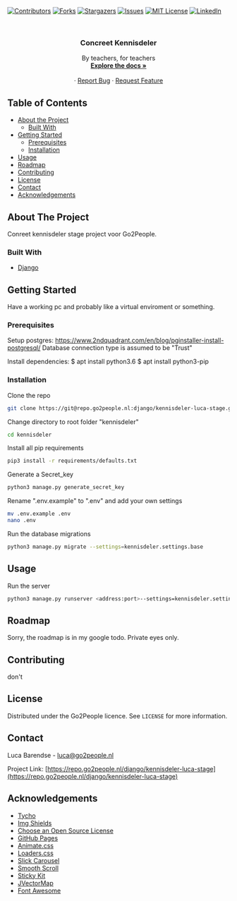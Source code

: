 <!--
*** Thanks for checking out this README Template. If you have a suggestion that would
*** make this better, please fork the repo and create a pull request or simply open
*** an issue with the tag "enhancement".
*** Thanks again! Now go create something AMAZING! :D
-->





<!-- PROJECT SHIELDS -->
<!--
*** I'm using markdown "reference style" links for readability.
*** Reference links are enclosed in brackets [ ] instead of parentheses ( ).
*** See the bottom of this document for the declaration of the reference variables
*** for contributors-url, forks-url, etc. This is an optional, concise syntax you may use.
*** https://www.markdownguide.org/basic-syntax/#reference-style-links
-->
[![Contributors][contributors-shield]][contributors-url]
[![Forks][forks-shield]][forks-url]
[![Stargazers][stars-shield]][stars-url]
[![Issues][issues-shield]][issues-url]
[![MIT License][license-shield]][license-url]
[![LinkedIn][linkedin-shield]][linkedin-url]



<!-- PROJECT LOGO -->
<br />
<p align="center">

  <h3 align="center">Concreet Kennisdeler</h3>

  <p align="center">
    By teachers, for teachers
    <br />
    <a href="https://repo.go2people.nl/django/kennisdeler-luca-stage"><strong>Explore the docs »</strong></a>
    <br />
    <br />
    ·
    <a href="https://github.com/othneildrew/Best-README-Template/issues">Report Bug</a>
    ·
    <a href="https://github.com/othneildrew/Best-README-Template/issues">Request Feature</a>
  </p>
</p>



<!-- TABLE OF CONTENTS -->
## Table of Contents

* [About the Project](#about-the-project)
  * [Built With](#built-with)
* [Getting Started](#getting-started)
  * [Prerequisites](#prerequisites)
  * [Installation](#installation)
* [Usage](#usage)
* [Roadmap](#roadmap)
* [Contributing](#contributing)
* [License](#license)
* [Contact](#contact)
* [Acknowledgements](#acknowledgements)



<!-- ABOUT THE PROJECT -->
## About The Project

Conreet kennisdeler stage project voor Go2People.

### Built With

* [Django](https://www.python.org/)



<!-- GETTING STARTED -->
## Getting Started

Have a working pc and probably like a virtual enviroment or something. 

### Prerequisites

Setup postgres:
https://www.2ndquadrant.com/en/blog/pginstaller-install-postgresql/
Database connection type is assumed to be "Trust"

Install dependencies:
$ apt install python3.6
$ apt install python3-pip

### Installation

Clone the repo
```sh
git clone https://git@repo.go2people.nl:django/kennisdeler-luca-stage.git
```

Change directory to root folder "kennisdeler"
``` sh
cd kennisdeler
```

Install all pip requirements
``` sh
pip3 install -r requirements/defaults.txt
```

Generate a Secret_key
``` sh
python3 manage.py generate_secret_key
```

Rename ".env.example" to ".env" and add your own settings
``` sh
mv .env.example .env
nano .env
```

Run the database migrations
``` sh
python3 manage.py migrate --settings=kennisdeler.settings.base
```



<!-- USAGE EXAMPLES -->
## Usage

Run the server
``` sh
python3 manage.py runserver <address:port>--settings=kennisdeler.settings.base
```



<!-- ROADMAP -->
## Roadmap

Sorry, the roadmap is in my google todo. Private eyes only.


<!-- CONTRIBUTING -->
## Contributing

don't 


<!-- LICENSE -->
## License

Distributed under the Go2People licence. See `LICENSE` for more information.



<!-- CONTACT -->
## Contact

Luca Barendse - luca@go2people.nl

Project Link: [https://repo.go2people.nl/django/kennisdeler-luca-stage](https://repo.go2people.nl/django/kennisdeler-luca-stage)



<!-- ACKNOWLEDGEMENTS -->
## Acknowledgements
* [Tycho](https://www.webpagefx.com/tools/emoji-cheat-sheet)
* [Img Shields](https://shields.io)
* [Choose an Open Source License](https://choosealicense.com)
* [GitHub Pages](https://pages.github.com)
* [Animate.css](https://daneden.github.io/animate.css)
* [Loaders.css](https://connoratherton.com/loaders)
* [Slick Carousel](https://kenwheeler.github.io/slick)
* [Smooth Scroll](https://github.com/cferdinandi/smooth-scroll)
* [Sticky Kit](http://leafo.net/sticky-kit)
* [JVectorMap](http://jvectormap.com)
* [Font Awesome](https://fontawesome.com)





<!-- MARKDOWN LINKS & IMAGES -->
<!-- https://www.markdownguide.org/basic-syntax/#reference-style-links -->
[contributors-shield]: https://img.shields.io/github/contributors/othneildrew/Best-README-Template.svg?style=flat-square
[contributors-url]: https://github.com/othneildrew/Best-README-Template/graphs/contributors
[forks-shield]: https://img.shields.io/github/forks/othneildrew/Best-README-Template.svg?style=flat-square
[forks-url]: https://github.com/othneildrew/Best-README-Template/network/members
[stars-shield]: https://img.shields.io/github/stars/othneildrew/Best-README-Template.svg?style=flat-square
[stars-url]: https://github.com/othneildrew/Best-README-Template/stargazers
[issues-shield]: https://img.shields.io/github/issues/othneildrew/Best-README-Template.svg?style=flat-square
[issues-url]: https://github.com/othneildrew/Best-README-Template/issues
[license-shield]: https://img.shields.io/github/license/othneildrew/Best-README-Template.svg?style=flat-square
[license-url]: https://github.com/othneildrew/Best-README-Template/blob/master/LICENSE.txt
[linkedin-shield]: https://img.shields.io/badge/-LinkedIn-black.svg?style=flat-square&logo=linkedin&colorB=555
[linkedin-url]: https://linkedin.com/in/othneildrew
[product-screenshot]: images/screenshot.png